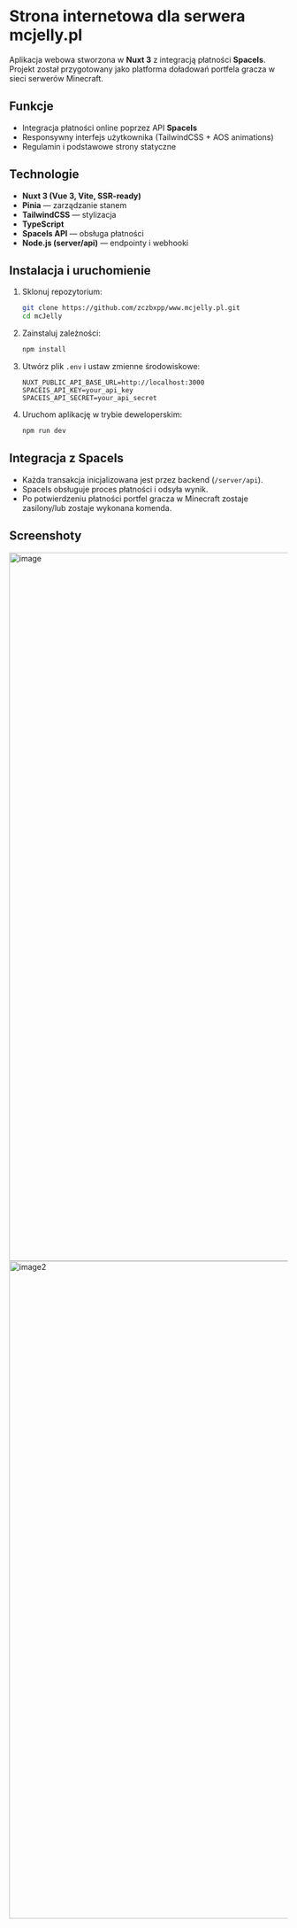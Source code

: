 # Strona internetowa dla serwera mcjelly.pl

Aplikacja webowa stworzona w **Nuxt 3** z integracją płatności **SpaceIs**.  
Projekt został przygotowany jako platforma doładowań portfela gracza w sieci serwerów Minecraft.

## Funkcje
- Integracja płatności online poprzez API **SpaceIs**
- Responsywny interfejs użytkownika (TailwindCSS + AOS animations)
- Regulamin i podstawowe strony statyczne

## Technologie
- **Nuxt 3 (Vue 3, Vite, SSR-ready)**
- **Pinia** — zarządzanie stanem
- **TailwindCSS** — stylizacja
- **TypeScript**
- **SpaceIs API** — obsługa płatności
- **Node.js (server/api)** — endpointy i webhooki

## Instalacja i uruchomienie
1. Sklonuj repozytorium:
   ```bash
   git clone https://github.com/zczbxpp/www.mcjelly.pl.git
   cd mcJelly
   ```
2. Zainstaluj zależności:
   ```bash
   npm install
   ```
3. Utwórz plik `.env` i ustaw zmienne środowiskowe:
   ```env
   NUXT_PUBLIC_API_BASE_URL=http://localhost:3000
   SPACEIS_API_KEY=your_api_key
   SPACEIS_API_SECRET=your_api_secret
   ```
4. Uruchom aplikację w trybie deweloperskim:
   ```bash
   npm run dev
   ```

## Integracja z SpaceIs
- Każda transakcja inicjalizowana jest przez backend (`/server/api`).
- SpaceIs obsługuje proces płatności i odsyła wynik.
- Po potwierdzeniu płatności portfel gracza w Minecraft zostaje zasilony/lub zostaje wykonana komenda.

## Screenshoty

<img width="1153" height="1280" alt="image" src="https://github.com/user-attachments/assets/d1549b7c-a788-4063-a004-be8f509be52e" />

<img width="1047" height="1188" alt="image2" src="https://github.com/user-attachments/assets/61b5c6aa-b05e-4df5-bf8b-5084d1f9ef8b" />
